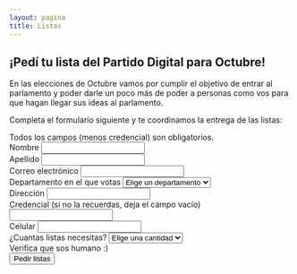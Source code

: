 ```yaml
---
layout: pagina
title: Listas
---
```

<h2 class="pt-0">¡Pedí tu lista del Partido Digital para Octubre!</h2>

En las elecciones de Octubre vamos por cumplir el objetivo de entrar al parlamento y poder darle un poco más de poder a personas como vos para que hagan llegar sus ideas al parlamento.

Completa el formulario siguiente y te coordinamos la entrega de las listas:

<div id="mc_embed_signup">
	<form method="post" id="mc-embedded-subscribe-form" name="mc-embedded-subscribe-form" class="validate" novalidate id="volun">
		<div id="mc_embed_signup_scroll">
			<div class="indicates-required">
				Todos los campos (menos credencial) son obligatorios.
			</div>
			<div class="mc-field-group">
				<label for="mce-NAME">Nombre</label>
				<input type="text" value="" name="nombre" class="required" id="mce-NAME">
			</div>
			<div class="mc-field-group">
				<label for="mce-NAME">Apellido</label>
				<input type="text" value="" name="apellido" class="required" id="mce-NAME">
			</div>
			<div class="mc-field-group">
				<label for="mce-EMAIL">Correo electrónico</label>
				<input type="email" value="" name="email" class="required email" id="mce-EMAIL">
			</div>
			<div class="mc-field-group">
				<label for="mce-DEPARTAMENTO">Departamento en el que votas</label>
				<select type="text" value="" name="departamento" class="required" id="mce-DEPARTAENTO">
					<option value="" selected>Elige un departamento</option>
					<option value="Artigas">Artigas</option>
					<option value="Canelones">Canelones</option>
					<option value="Cerro Largo">Cerro Largo</option>
					<option value="Colonia">Colonia</option>
					<option value="Durazno">Durazno</option>
					<option value="Flores">Flores</option>
					<option value="Florida">Florida</option>
					<option value="Lavalleja">Lavalleja</option>
					<option value="Maldonado">Maldonado</option>
					<option value="Montevideo">Montevideo</option>
					<option value="Paysandú">Paysandú</option>
					<option value="Río Negro">Río Negro</option>
					<option value="Rivera">Rivera</option>
					<option value="Rocha">Rocha</option>
					<option value="Salto">Salto</option>
					<option value="San José">San José</option>
					<option value="Soriano">Soriano</option>
					<option value="Tacuarembó">Tacuarembó</option>
					<option value="Treinta y Tres">Treinta y Tres</option>                 
				</select>
			</div>
            <div class="mc-field-group">
				<label for="mce-NAME">Dirección</label>
				<input type="text" value="" name="direccion" class="required" id="mce-DIRECCION">
			</div>
            <div class="mc-field-group">
				<label for="mce-NAME">Credencial (si no la recuerdas, deja el campo vacío)</label>
				<input type="text" value="" name="credencial" class="required" id="mce-CREDENCIAL">
			</div>
            <div class="mc-field-group">
				<label for="mce-NAME">Celular</label>
				<input type="text" value="" name="celular" class="required" id="mce-CELULAR">
			</div>
            <div class="mc-field-group">
				<label for="mce-DEPARTAMENTO">¿Cuantas listas necesitas?</label>
				<select type="text" value="" name="cantidad" class="required" id="mce-DEPARTAENTO">
					<option value="" selected>Elige una cantidad</option>
					<option value="1">1</option>                    
					<option value="2">2</option>      
					<option value="3">3</option>    
					<option value="4">4</option>    
					<option value="5">5</option>    
					<option value="6">6</option>    
					<option value="7">7</option>    
					<option value="8">8</option>    
					<option value="9">9</option>    
					<option value="10">10</option>      
					<option value="11">11</option>  
					<option value="12">12</option>  
					<option value="13">13</option>  
					<option value="14">14</option>  
					<option value="15">15</option>  
					<option value="16">16</option>  
					<option value="17">17</option>  
					<option value="18">17</option>  
					<option value="19">19</option> 
					<option value="20">20</option>  
				</select>
			</div>
			<div class="mc-field-group">
				<label for="mce-RECAPTCHA">Verifica que sos humano :)</label>
				<div class="g-recaptcha" data-callback="gtgSet" data-sitekey="6LcgCqkUAAAAAJ6RlrDF9n3W1LwrQwBsomZJzqnU"></div>
			</div>
			<div class="clear">
				<input name="pedir-listas" type="button" id="pedir-listas" value="Pedir listas" class="action btn">
			</div>
		</div>
	</form>
</div>
<script type="application/javascript" src="https://ajax.googleapis.com/ajax/libs/jquery/3.0.0/jquery.js" crossorigin="anonymous"></script>
<script src="https://www.google.com/recaptcha/api.js" async defer></script>
<script type='text/javascript' src='assets/js/listas.js'></script>
